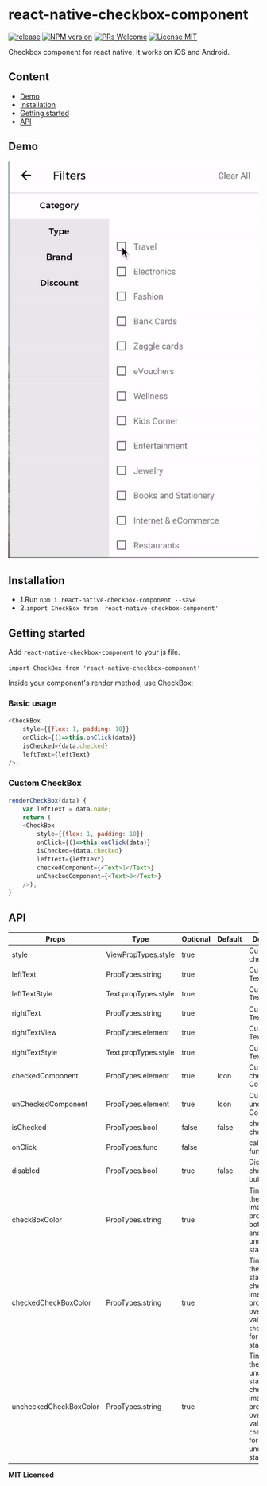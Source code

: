 # react-native-checkbox-component
[ ![release](https://img.shields.io/badge/release-v1.0.1-blue.svg?maxAge=2592000?style=flat-square)](https://github.com/bgoyal2222/react-native-checkbox-component/releases)
[ ![NPM version](https://img.shields.io/badge/npm%20package-v1.0.1-green.svg?style=flat)](https://www.npmjs.com/package/react-native-checkbox-component)
[ ![PRs Welcome](https://img.shields.io/badge/PRs-Welcome-brightgreen.svg)](https://github.com/bgoyal2222/react-native-checkbox-component/pulls)
[![License MIT](http://img.shields.io/badge/license-MIT-orange.svg?style=flat)](https://github.com/bgoyal2222/react-native-checkbox-component/blob/master/LICENSE)



Checkbox component for react native, it works on iOS and Android.

## Content
- [Demo](#demo)
- [Installation](#installation)
- [Getting started](#getting-started)
- [API](#api)

## Demo  

![Screenshots](https://github.com/bgoyal2222/react-native-checkbox-component/blob/master/Screenshot/react-native-custom-check-box.gif)

## Installation

* 1.Run `npm i react-native-checkbox-component --save`
* 2.`import CheckBox from 'react-native-checkbox-component'`  


## Getting started  

Add `react-native-checkbox-component` to your js file.   

`import CheckBox from 'react-native-checkbox-component'`  

Inside your component's render method, use CheckBox:   


### Basic usage  

```javascript
<CheckBox
    style={{flex: 1, padding: 10}}
    onClick={()=>this.onClick(data)}
    isChecked={data.checked}
    leftText={leftText}
/>;
```

### Custom CheckBox   

```javascript
renderCheckBox(data) {
    var leftText = data.name;
    return (
    <CheckBox
        style={{flex: 1, padding: 10}}
        onClick={()=>this.onClick(data)}
        isChecked={data.checked}
        leftText={leftText}
        checkedComponent={<Text>1</Text>}
        unCheckedComponent={<Text>0</Text>}
    />);
}
```

## API


Props              | Type     | Optional | Default     | Description
----------------- | -------- | -------- | ----------- | -----------
style  | ViewPropTypes.style  | true |   |   Custom style checkbox
leftText | PropTypes.string |true |   | Custom left Text
leftTextStyle  |  Text.propTypes.style | true |  | Custom left Text style
rightText | PropTypes.string |true |   | Custom right Text
rightTextView | PropTypes.element | true |   | Custom right TextView
rightTextStyle  | Text.propTypes.style | true |  | Custom right Text style
checkedComponent  |  PropTypes.element  | true  | Icon | Custom  checked Component
unCheckedComponent  |  PropTypes.element  | true  |  Icon  | Custom  unchecked Component
isChecked  |  PropTypes.bool |  false  |  false  | checkbox checked state
onClick   |  PropTypes.func |  false  |  | callback  function
disabled  |  PropTypes.bool            | true  |  false | Disable the checkbox button
checkBoxColor | PropTypes.string | true |   | Tint color of the checkbox image (this props is for both checked and unchecked state)
checkedCheckBoxColor | PropTypes.string | true |   | Tint color of the checked state checkbox image (this prop will override value of `checkBoxColor` for checked state)
uncheckedCheckBoxColor | PropTypes.string | true |   | Tint color of the unchecked state checkbox image (this prop will override value of `checkBoxColor` for unchecked state)




**MIT Licensed**
